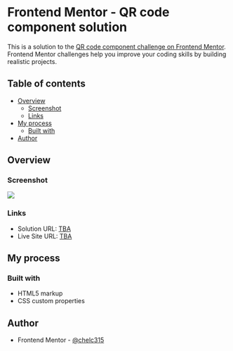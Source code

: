# Frontend Mentor - QR code component solution

This is a solution to the [QR code component challenge on Frontend Mentor](https://www.frontendmentor.io/challenges/qr-code-component-iux_sIO_H). Frontend Mentor challenges help you improve your coding skills by building realistic projects. 

## Table of contents

- [Overview](#overview)
  - [Screenshot](#screenshot)
  - [Links](#links)
- [My process](#my-process)
  - [Built with](#built-with)
- [Author](#author)

## Overview

### Screenshot

![](./screenshot.jpg)

### Links

- Solution URL: [TBA]()
- Live Site URL: [TBA]()

## My process

### Built with

- HTML5 markup
- CSS custom properties

## Author

- Frontend Mentor - [@chelc315](https://www.frontendmentor.io/profile/chelc315)
